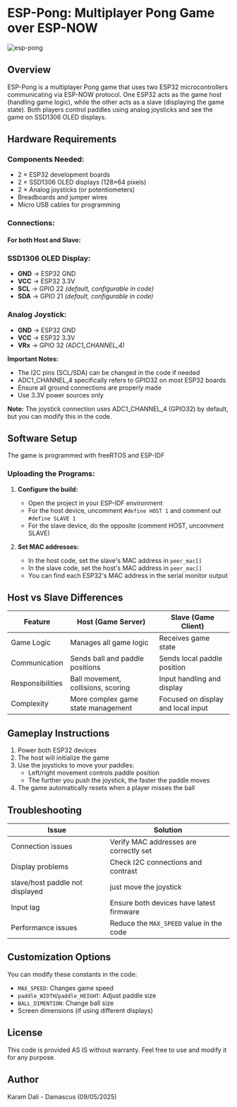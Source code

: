 # ESP-Pong: Multiplayer Pong Game over ESP-NOW

![esp-pong](https://github.com/user-attachments/assets/03bf9a76-d613-428c-ba06-00d88e60a8d8)


## Overview
ESP-Pong is a multiplayer Pong game that uses two ESP32 microcontrollers communicating via ESP-NOW protocol. One ESP32 acts as the game host (handling game logic), while the other acts as a slave (displaying the game state). Both players control paddles using analog joysticks and see the game on SSD1306 OLED displays.

## Hardware Requirements

### Components Needed:
- 2 × ESP32 development boards
- 2 × SSD1306 OLED displays (128×64 pixels)
- 2 × Analog joysticks (or potentiometers)
- Breadboards and jumper wires
- Micro USB cables for programming

### Connections:

#### For both Host and Slave:

### SSD1306 OLED Display:
- **GND** → ESP32 GND  
- **VCC** → ESP32 3.3V  
- **SCL** → GPIO 22 *(default, configurable in code)*  
- **SDA** → GPIO 21 *(default, configurable in code)*  

### Analog Joystick:
- **GND** → ESP32 GND  
- **VCC** → ESP32 3.3V  
- **VRx** → GPIO 32 *(ADC1_CHANNEL_4)*  

**Important Notes:**
- The I2C pins (SCL/SDA) can be changed in the code if needed
- ADC1_CHANNEL_4 specifically refers to GPIO32 on most ESP32 boards
- Ensure all ground connections are properly made
- Use 3.3V power sources only

**Note:** The joystick connection uses ADC1_CHANNEL_4 (GPIO32) by default, but you can modify this in the code.

## Software Setup

The game is programmed with freeRTOS and ESP-IDF

### Uploading the Programs:

1. **Configure the build:**
   - Open the project in your ESP-IDF environment
   - For the host device, uncomment `#define HOST 1` and comment out `#define SLAVE 1`
   - For the slave device, do the opposite (comment HOST, uncomment SLAVE)

2. **Set MAC addresses:**
   - In the host code, set the slave's MAC address in `peer_mac[]`
   - In the slave code, set the host's MAC address in `peer_mac[]`
   - You can find each ESP32's MAC address in the serial monitor output

## Host vs Slave Differences

| Feature          | Host (Game Server)                          | Slave (Game Client)                     |
|------------------|---------------------------------------------|-----------------------------------------|
| Game Logic       | Manages all game logic                      | Receives game state                     |
| Communication    | Sends ball and paddle positions             | Sends local paddle position             |
| Responsibilities | Ball movement, collisions, scoring          | Input handling and display              |
| Complexity       | More complex game state management          | Focused on display and local input      |

## Gameplay Instructions

1. Power both ESP32 devices
2. The host will initialize the game
3. Use the joysticks to move your paddles:
   - Left/right movement controls paddle position
   - The further you push the joystick, the faster the paddle moves
4. The game automatically resets when a player misses the ball

## Troubleshooting

| Issue               | Solution                                  |
|---------------------|-------------------------------------------|
| Connection issues   | Verify MAC addresses are correctly set    |
| Display problems    | Check I2C connections and contrast       |
| slave/host paddle not displayed| just move the joystick  |
| Input lag           | Ensure both devices have latest firmware  |
| Performance issues  | Reduce the `MAX_SPEED` value in the code |

## Customization Options

You can modify these constants in the code:
- `MAX_SPEED`: Changes game speed
- `paddle_WIDTH`/`paddle_HEIGHT`: Adjust paddle size
- `BALL_DIMENTION`: Change ball size
- Screen dimensions (if using different displays)

## License
This code is provided AS IS without warranty. Feel free to use and modify it for any purpose.

## Author
Karam Dali - Damascus (09/05/2025)


